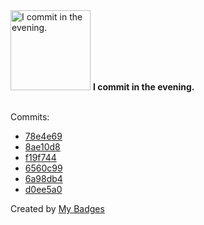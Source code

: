 <img src="https://my-badges.github.io/my-badges/evening-commits.png" alt="I commit in the evening." title="I commit in the evening." width="128">
<strong>I commit in the evening.</strong>
<br><br>

Commits:

- <a href="https://github.com/snyssen/infra-snyssen.be/commit/78e4e6997dd2179391675e33d42c4744171187ca">78e4e69</a>
- <a href="https://github.com/snyssen/infra-snyssen.be/commit/8ae10d8218a3c18f6ec6d7019f7c02ecd9bc9dda">8ae10d8</a>
- <a href="https://github.com/snyssen/infra-snyssen.be/commit/f19f7441bfb7737ec4f0bcfc29ebdc327f221b93">f19f744</a>
- <a href="https://github.com/snyssen/infra-snyssen.be/commit/6560c998257f99cf86521dbbae09e0db280a5cee">6560c99</a>
- <a href="https://github.com/snyssen/infra-snyssen.be/commit/6a98db4b72b4e3c5bdae455af0bc8c5aedc2dc48">6a98db4</a>
- <a href="https://github.com/snyssen/infra-snyssen.be/commit/d0ee5a0c99e964c8a5cee33ad68aa20531af7ef9">d0ee5a0</a>


Created by <a href="https://github.com/my-badges/my-badges">My Badges</a>